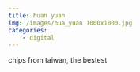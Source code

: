 ```yaml
---
title: huan yuan
img: /images/hua_yuan 1000x1000.jpg
categories:
    - digital
---
```

chips from taiwan, the bestest
